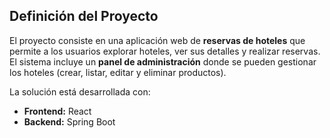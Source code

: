 
## Definición del Proyecto
El proyecto consiste en una aplicación web de **reservas de hoteles** que permite a los usuarios explorar hoteles, ver sus detalles y realizar reservas.  
El sistema incluye un **panel de administración** donde se pueden gestionar los hoteles (crear, listar, editar y eliminar productos).  

La solución está desarrollada con:
- **Frontend:** React
- **Backend:** Spring Boot